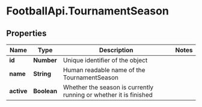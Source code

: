# FootballApi.TournamentSeason

## Properties
Name | Type | Description | Notes
------------ | ------------- | ------------- | -------------
**id** | **Number** | Unique identifier of the object | 
**name** | **String** | Human readable name of the TournamentSeason | 
**active** | **Boolean** | Whether the season is currently running or whether it is finished | 
